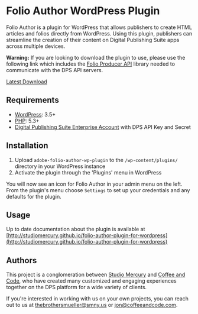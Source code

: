 # Folio Author WordPress Plugin

Folio Author is a plugin for WordPress that allows publishers to create HTML articles and folios directly from WordPress. Using this plugin, publishers can streamline the creation of their content on Digital Publishing Suite apps across multiple devices.

**Warning:** If you are looking to download the plugin to use, please use the
following link which includes the [Folio Producer API](https://github.com/CoffeeAndCode/folio-producer-api)
library needed to communicate with the DPS API servers.


[Latest Download](http://studiomercury.github.io/folio-author-plugin-for-wordpress/)


## Requirements

* [WordPress](http://wordpress.org/): 3.5+
* [PHP](http://php.net/): 5.3+
* [Digital Publishing Suite Enterprise Account](http://www.adobe.com/products/digital-publishing-suite-enterprise.html) with DPS API Key and Secret


## Installation

1. Upload `adobe-folio-author-wp-plugin` to the `/wp-content/plugins/` directory in your WordPress instance
1. Activate the plugin through the 'Plugins' menu in WordPress

You will now see an icon for Folio Author in your admin menu on the left. From the plugin's menu choose `Settings` to set up your credentials and any defaults for the plugin.


## Usage

Up to date documentation about the plugin is available at [http://studiomercury.github.io/folio-author-plugin-for-wordpress](http://studiomercury.github.io/folio-author-plugin-for-wordpress)

## Authors

This project is a conglomeration between [Studio Mercury](http://www.smny.us/)
and [Coffee and Code](http://www.coffeeandcode.com/), who have created many customized and
engaging experiences together on the DPS platform for a wide variety of clients.

If you're interested in working with us on your own projects, you can reach out
to us at [thebrothersmueller@smny.us](mailto:thebrothersmueller@smny.us) or
[jon@coffeeandcode.com](mailto:jon@coffeeandcode.com).
